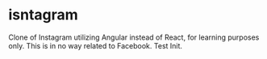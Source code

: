 # isntagram
Clone of Instagram utilizing Angular instead of React, for learning purposes only. This is in no way related to Facebook. Test Init.
